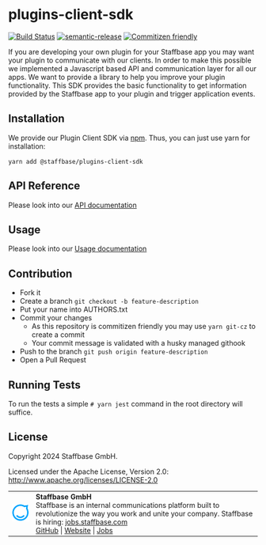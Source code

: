 # plugins-client-sdk

[![Build Status](https://github.com/Staffbase/plugins-client-sdk/workflows/Continuous%20Integration/badge.svg?branch=master)](https://github.com/Staffbase/plugins-client-sdk/actions)
[![semantic-release](https://img.shields.io/badge/%20%20%F0%9F%93%A6%F0%9F%9A%80-semantic--release-e10079.svg)](https://github.com/semantic-release/semantic-release)
[![Commitizen friendly](https://img.shields.io/badge/commitizen-friendly-brightgreen.svg)](http://commitizen.github.io/cz-cli/)

If you are developing your own plugin for your Staffbase app you may want your plugin to communicate with our clients.
In order to make this possible we implemented a Javascript based API and communication layer for all our apps.
We want to provide a library to help you improve your plugin functionality.
This SDK provides the basic functionality to get information provided by the Staffbase app to your plugin and trigger application events.

## Installation

We provide our Plugin Client SDK via [npm](https://www.npmjs.com/package/@staffbase/plugins-client-sdk).
Thus, you can just use yarn for installation:

```shell
yarn add @staffbase/plugins-client-sdk
```

## API Reference

Please look into our [API documentation](https://github.com/Staffbase/plugins-client-sdk/blob/master/docs/api.md)

## Usage

Please look into our [Usage documentation](https://github.com/Staffbase/plugins-client-sdk/blob/master/docs/usage.md)

## Contribution

- Fork it
- Create a branch `git checkout -b feature-description`
- Put your name into AUTHORS.txt
- Commit your changes
  - As this repository is commitizen friendly you may use `yarn git-cz` to create a commit
  - Your commit message is validated with a husky managed githook
- Push to the branch `git push origin feature-description`
- Open a Pull Request

## Running Tests

To run the tests a simple `# yarn jest` command in the root directory will suffice.

## License

Copyright 2024 Staffbase GmbH.

Licensed under the Apache License, Version 2.0: <http://www.apache.org/licenses/LICENSE-2.0>

<table>
  <tr>
    <td>
      <img src="docs/assets/images/staffbase.png" alt="Staffbase GmbH" width="96" />
    </td>
    <td>
      <b>Staffbase GmbH</b>
      <br />Staffbase is an internal communications platform built to revolutionize the way you work and unite your company. Staffbase is hiring: <a href="https://staffbase.com/jobs/" target="_blank" rel="noreferrer">jobs.staffbase.com</a>
      <br /><a href="https://github.com/Staffbase" target="_blank" rel="noreferrer">GitHub</a> | <a href="https://staffbase.com/" target="_blank" rel="noreferrer">Website</a> | <a href="https://staffbase.com/jobs/" target="_blank" rel="noreferrer">Jobs</a>
    </td>
  </tr>
</table>
